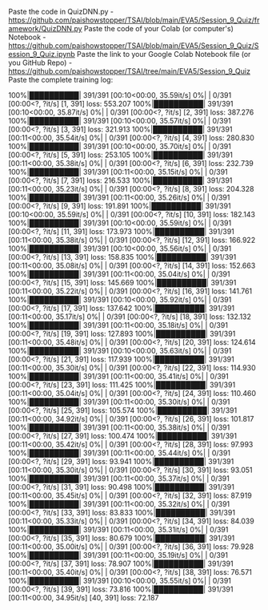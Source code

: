 Paste the code in QuizDNN.py - https://github.com/paishowstopper/TSAI/blob/main/EVA5/Session_9_Quiz/framework/QuizDNN.py
Paste the code of your Colab (or computer's) Notebook - https://github.com/paishowstopper/TSAI/blob/main/EVA5/Session_9_Quiz/Session_9_Quiz.ipynb
Paste the link to your Google Colab Notebook file (or you GitHub Repo) - https://github.com/paishowstopper/TSAI/tree/main/EVA5/Session_9_Quiz
Paste the complete training log:

100%|██████████| 391/391 [00:10<00:00, 35.59it/s]
  0%|          | 0/391 [00:00<?, ?it/s]
[1,   391] loss: 553.207
100%|██████████| 391/391 [00:10<00:00, 35.87it/s]
  0%|          | 0/391 [00:00<?, ?it/s]
[2,   391] loss: 387.276
100%|██████████| 391/391 [00:10<00:00, 35.57it/s]
  0%|          | 0/391 [00:00<?, ?it/s]
[3,   391] loss: 321.913
100%|██████████| 391/391 [00:11<00:00, 35.54it/s]
  0%|          | 0/391 [00:00<?, ?it/s]
[4,   391] loss: 280.830
100%|██████████| 391/391 [00:10<00:00, 35.70it/s]
  0%|          | 0/391 [00:00<?, ?it/s]
[5,   391] loss: 253.105
100%|██████████| 391/391 [00:11<00:00, 35.38it/s]
  0%|          | 0/391 [00:00<?, ?it/s]
[6,   391] loss: 232.739
100%|██████████| 391/391 [00:11<00:00, 35.15it/s]
  0%|          | 0/391 [00:00<?, ?it/s]
[7,   391] loss: 216.533
100%|██████████| 391/391 [00:11<00:00, 35.23it/s]
  0%|          | 0/391 [00:00<?, ?it/s]
[8,   391] loss: 204.328
100%|██████████| 391/391 [00:11<00:00, 35.26it/s]
  0%|          | 0/391 [00:00<?, ?it/s]
[9,   391] loss: 191.891
100%|██████████| 391/391 [00:10<00:00, 35.59it/s]
  0%|          | 0/391 [00:00<?, ?it/s]
[10,   391] loss: 182.143
100%|██████████| 391/391 [00:10<00:00, 35.59it/s]
  0%|          | 0/391 [00:00<?, ?it/s]
[11,   391] loss: 173.973
100%|██████████| 391/391 [00:11<00:00, 35.38it/s]
  0%|          | 0/391 [00:00<?, ?it/s]
[12,   391] loss: 166.922
100%|██████████| 391/391 [00:10<00:00, 35.56it/s]
  0%|          | 0/391 [00:00<?, ?it/s]
[13,   391] loss: 158.835
100%|██████████| 391/391 [00:11<00:00, 35.08it/s]
  0%|          | 0/391 [00:00<?, ?it/s]
[14,   391] loss: 152.663
100%|██████████| 391/391 [00:11<00:00, 35.04it/s]
  0%|          | 0/391 [00:00<?, ?it/s]
[15,   391] loss: 145.669
100%|██████████| 391/391 [00:11<00:00, 35.22it/s]
  0%|          | 0/391 [00:00<?, ?it/s]
[16,   391] loss: 141.761
100%|██████████| 391/391 [00:10<00:00, 35.92it/s]
  0%|          | 0/391 [00:00<?, ?it/s]
[17,   391] loss: 137.642
100%|██████████| 391/391 [00:11<00:00, 35.17it/s]
  0%|          | 0/391 [00:00<?, ?it/s]
[18,   391] loss: 132.132
100%|██████████| 391/391 [00:11<00:00, 35.18it/s]
  0%|          | 0/391 [00:00<?, ?it/s]
[19,   391] loss: 127.893
100%|██████████| 391/391 [00:11<00:00, 35.48it/s]
  0%|          | 0/391 [00:00<?, ?it/s]
[20,   391] loss: 124.614
100%|██████████| 391/391 [00:10<00:00, 35.63it/s]
  0%|          | 0/391 [00:00<?, ?it/s]
[21,   391] loss: 117.939
100%|██████████| 391/391 [00:11<00:00, 35.30it/s]
  0%|          | 0/391 [00:00<?, ?it/s]
[22,   391] loss: 114.930
100%|██████████| 391/391 [00:11<00:00, 35.41it/s]
  0%|          | 0/391 [00:00<?, ?it/s]
[23,   391] loss: 111.425
100%|██████████| 391/391 [00:11<00:00, 35.04it/s]
  0%|          | 0/391 [00:00<?, ?it/s]
[24,   391] loss: 110.460
100%|██████████| 391/391 [00:11<00:00, 35.30it/s]
  0%|          | 0/391 [00:00<?, ?it/s]
[25,   391] loss: 105.574
100%|██████████| 391/391 [00:11<00:00, 34.92it/s]
  0%|          | 0/391 [00:00<?, ?it/s]
[26,   391] loss: 101.817
100%|██████████| 391/391 [00:11<00:00, 35.38it/s]
  0%|          | 0/391 [00:00<?, ?it/s]
[27,   391] loss: 100.474
100%|██████████| 391/391 [00:11<00:00, 35.42it/s]
  0%|          | 0/391 [00:00<?, ?it/s]
[28,   391] loss: 97.993
100%|██████████| 391/391 [00:11<00:00, 35.44it/s]
  0%|          | 0/391 [00:00<?, ?it/s]
[29,   391] loss: 93.941
100%|██████████| 391/391 [00:11<00:00, 35.30it/s]
  0%|          | 0/391 [00:00<?, ?it/s]
[30,   391] loss: 93.051
100%|██████████| 391/391 [00:11<00:00, 35.37it/s]
  0%|          | 0/391 [00:00<?, ?it/s]
[31,   391] loss: 90.498
100%|██████████| 391/391 [00:11<00:00, 35.45it/s]
  0%|          | 0/391 [00:00<?, ?it/s]
[32,   391] loss: 87.919
100%|██████████| 391/391 [00:11<00:00, 35.32it/s]
  0%|          | 0/391 [00:00<?, ?it/s]
[33,   391] loss: 83.833
100%|██████████| 391/391 [00:11<00:00, 35.33it/s]
  0%|          | 0/391 [00:00<?, ?it/s]
[34,   391] loss: 84.039
100%|██████████| 391/391 [00:11<00:00, 35.31it/s]
  0%|          | 0/391 [00:00<?, ?it/s]
[35,   391] loss: 80.679
100%|██████████| 391/391 [00:11<00:00, 35.00it/s]
  0%|          | 0/391 [00:00<?, ?it/s]
[36,   391] loss: 79.928
100%|██████████| 391/391 [00:11<00:00, 35.19it/s]
  0%|          | 0/391 [00:00<?, ?it/s]
[37,   391] loss: 78.907
100%|██████████| 391/391 [00:11<00:00, 35.40it/s]
  0%|          | 0/391 [00:00<?, ?it/s]
[38,   391] loss: 76.571
100%|██████████| 391/391 [00:10<00:00, 35.55it/s]
  0%|          | 0/391 [00:00<?, ?it/s]
[39,   391] loss: 73.816
100%|██████████| 391/391 [00:11<00:00, 34.95it/s]
[40,   391] loss: 72.187
